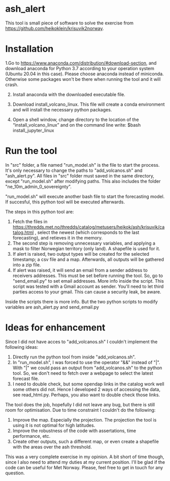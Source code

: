 # ash_alert

This tool is small piece of software to solve the exercise from https://github.com/heikoklein/krisuvik2norway.

# Installation

1.Go to https://www.anaconda.com/distribution/#download-section, and download anaconda for Python 3.7 according to your operation system (Ubuntu 20.04 in this case). Please choose anaconda instead of miniconda. Otherwise some packages won't be there when running the tool and it will crash. 

2. Install anaconda with the downloaded executable file.

3. Download install_volcano_linux. This file will create a conda environment and will install the necessary python packages.

4. Open a shell window, change directory to the location of the “install_volcano_linux” and on the command line
  write: $bash install_jupyter_linux

# Run the tool

In "src" folder, a file named "run_model.sh" is the file to start the process. It's only necessary to change the paths to "add_volcanos.sh" and "ash_alert.py".
All files in "src" folder must saved in the same directory, except "run_model.sh" after modifying paths. This also includes the folder "ne_10m_admin_0_sovereignty".

"run_model.sh" will execute another bash file to start the forecasting model. If succesful, this python tool will be executed afterwards.

The steps in this python  tool are:
1. Fetch the files in https://thredds.met.no/thredds/catalog/metusers/heikok/ash/krisuvik/catalog.html , select the newest (which corresponds to the last forecasting), and retieves it in the memory.
2. The second step is removing unnecessary variables, and applying a mask to filter Norwegian territory (only land). A shapefile is used for it.
3. If alert is raised, two output types will be created for the selected timestamp; a csv file and a map. Afterwards, all outputs will be gathered into a zip file.
4. If alert was raised, it will send an email from a sender address to receivers addresses. This must be set before running the tool. So, go to "send_email.py" to set email addresses. More info inside the script. This script was tested with a Gmail account as sender. You'll need to let third parties access to your gmail. This can cause a security leak, be aware.

Inside the scripts there is more info. But the two python scripts to modify variables are ash_alert.py and send_email.py

# Ideas for enhancement

Since I did not have acces to "add_volcanos.sh" I couldn't implement the following ideas:
1. Directly run the python tool from inside "add_volcanos.sh".
2. In "run_model.sh", I was forced to use the operator "&&" instead of "|". With "|" we could pass an output from "add_volcanos.sh" to the python tool. So, we
don't need to fetch over a webpage to select the latest forecast file.
3. I need to double check, but some opendap links in the catalog work well some others did not. Hence I developed 2 ways of accessing the data, see read_html.py.
Perhaps, you also want to double check those links.

The tool does the job, hopefully I did not leave any bug, but there is still room for optimisation. Due to time constraint I couldn't do the following:
1. Improve the map. Especially the projection. The projection the tool is using it is not optimal for high latitudes.
2. Improve the robustness of the code with assertations, time performance, etc.
3. Create other outputs, such a different map, or even create a shapefile with the areas over the ash threshold.

This was a very complete exercise in my opinion. A bit short of time though, since I also need to attend my duties at my current position. I'll be glad if the code can be useful for Met Norway. Please, feel free to get in touch for any question.






